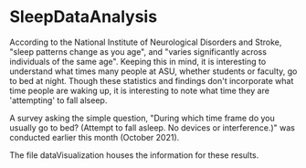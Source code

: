# SleepDataAnalysis

According to the National Institute of Neurological Disorders and Stroke, "sleep patterns change as you age", and "varies significantly across individuals of the same age". Keeping this in mind, it is interesting to understand what times many people at ASU, whether students or faculty, go to bed at night.
Though these statistics and findings don't incorporate what time people are waking up, it is interesting to note what time they are 'attempting' to fall alseep.

A survey asking the simple question, "During which time frame do you usually go to bed? (Attempt to fall asleep. No devices or interference.)" was conducted earlier this month (October 2021).

The file dataVisualization houses the information for these results.
